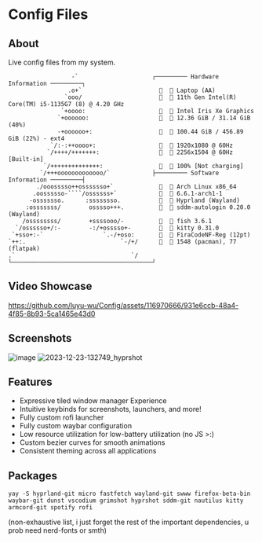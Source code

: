# Config Files

## About
Live config files from my system.

```
                  -`                     ┌───────── Hardware Information ─────────┐
                 .o+`                      󰍹   Laptop (AA)
                `ooo/                         11th Gen Intel(R) Core(TM) i5-1135G7 (8) @ 4.20 GHz
               `+oooo:                        Intel Iris Xe Graphics
              `+oooooo:                       12.36 GiB / 31.14 GiB (40%)
              -+oooooo+:                      100.44 GiB / 456.89 GiB (22%) - ext4
            `/:-:++oooo+:                  󰍹   1920x1080 @ 60Hz
           `/++++/+++++++:                 󰍹   2256x1504 @ 60Hz [Built-in]
          `/++++++++++++++:                   100% [Not charging]
         `/+++ooooooooooooo/`            ├───────── Software Information ─────────┤
        ./ooosssso++osssssso+`                Arch Linux x86_64
       .oossssso-````/ossssss+`               6.6.1-arch1-1
      -osssssso.      :ssssssso.              Hyprland (Wayland)
     :osssssss/        osssso+++.          󰧨   sddm-autologin 0.20.0 (Wayland)
    /ossssssss/        +ssssooo/-             fish 3.6.1
  `/ossssso+/:-        -:/+osssso+-           kitty 0.31.0
 `+sso+:-`                 `.-/+oso:          FiraCodeNF-Reg (12pt)
`++:.                           `-/+/         1548 (pacman), 77 (flatpak)
.`                                 `/    └────────────────────────────────────────┘
```

## Video Showcase
https://github.com/luyu-wu/Config/assets/116970666/931e6ccb-48a4-4f85-8b93-5ca1465e43d0


## Screenshots
![image](https://github.com/luyu-wu/Config/assets/116970666/d6f0f849-df94-4bd8-8f35-c07e3d81da66)
![2023-12-23-132749_hyprshot](https://github.com/luyu-wu/Config/assets/116970666/4a6c67d1-d88b-4a78-8ff7-740f403eb6d2)





## Features
- Expressive tiled window manager Experience
- Intuitive keybinds for screenshots, launchers, and more!
- Fully custom rofi launcher
- Fully custom waybar configuration
- Low resource utilization for low-battery utilization (no JS >:)
- Custom bezier curves for smooth animations
- Consistent theming across all applications

## Packages

```
yay -S hyprland-git micro fastfetch wayland-git swww firefox-beta-bin waybar-git dunst vscodium grimshot hyprshot sddm-git nautilus kitty armcord-git spotify rofi
```
(non-exhaustive list, i just forget the rest of the important dependencies, u prob need nerd-fonts or smth)
